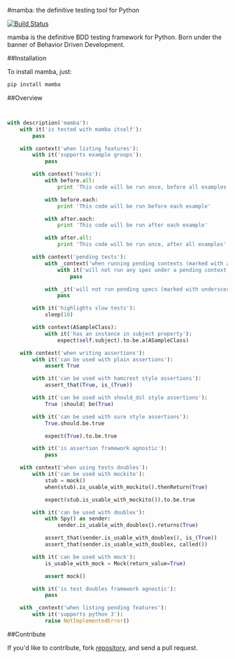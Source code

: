 #mamba: the definitive testing tool for Python

[![Build Status](https://travis-ci.org/nestorsalceda/mamba.png)](https://travis-ci.org/nestorsalceda/mamba)

mamba is the definitive BDD testing framework for Python. Born under the banner of Behavior Driven Development.

##Installation

To install mamba, just:

``` sh
pip install mamba
```

##Overview

```python


with description('mamba'):
    with it('is tested with mamba itself'):
        pass

    with context('when listing features'):
        with it('supports example groups'):
            pass

        with context('hooks'):
            with before.all:
                print 'This code will be run once, before all examples'

            with before.each:
                print 'This code will be run before each example'

            with after.each:
                print 'This code will be run after each example'

            with after.all:
                print 'This code will be run once, after all examples'

        with context('pending tests'):
            with _context('when running pending contexts (marked with a underscore)'):
                with it('will not run any spec under a pending context'):
                    pass

            with _it('will not run pending specs (marked with underscore)'):
                pass

        with it('highlights slow tests'):
            sleep(10)

        with context(ASampleClass):
            with it('has an instance in subject property'):
                expect(self.subject).to.be.a(ASampleClass)

    with context('when writing assertions'):
        with it('can be used with plain assertions'):
            assert True

        with it('can be used with hamcrest style assertions'):
            assert_that(True, is_(True))

        with it('can be used with should_dsl style assertions'):
            True |should| be(True)

        with it('can be used with sure style assertions'):
            True.should.be.true

            expect(True).to.be.true

        with it('is assertion framework agnostic'):
            pass

    with context('when using tests doubles'):
        with it('can be used with mockito'):
            stub = mock()
            when(stub).is_usable_with_mockito().thenReturn(True)

            expect(stub.is_usable_with_mockito()).to.be.true

        with it('can be used with doublex'):
            with Spy() as sender:
                sender.is_usable_with_doublex().returns(True)

            assert_that(sender.is_usable_with_doublex(), is_(True))
            assert_that(sender.is_usable_with_doublex, called())

        with it('can be used with mock'):
            is_usable_with_mock = Mock(return_value=True)

            assert mock()

        with it('is test doubles framework agnostic'):
            pass

    with _context('when listing pending features'):
        with it('supports python 3'):
            raise NotImplementedError()
```


##Contribute

If you'd like to contribute, fork [repository](http://github.com/nestorsalceda/mamba), and send a pull request.
